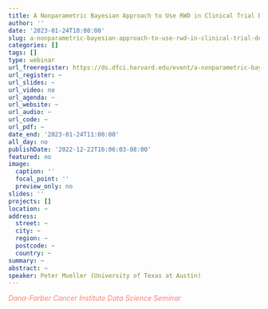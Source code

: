 ```yaml
---
title: A Nonparametric Bayesian Approach to Use RWD in Clinical Trial Design
author: ''
date: '2023-01-24T10:00:00'
slug: a-nonparametric-bayesian-approach-to-use-rwd-in-clinical-trial-design
categories: []
tags: []
type: webinar
url_freeregister: https://ds.dfci.harvard.edu/event/a-nonparametric-bayesian-approach-to-use-rwd-in-clinical-trial-design/
url_register: ~
url_slides: ~
url_video: no
url_agenda: ~
url_website: ~
url_audio: ~
url_code: ~
url_pdf: ~
date_end: '2023-01-24T11:00:00'
all_day: no
publishDate: '2022-12-22T16:06:03-08:00'
featured: no
image:
  caption: ''
  focal_point: ''
  preview_only: no
slides: ''
projects: []
location: ~
address:
  street: ~
  city: ~
  region: ~
  postcode: ~
  country: ~
summary: ~
abstract: ~
speaker: Peter Mueller (University of Texas at Austin)
---
```

<span style="color: salmon;">*Dana-Farber Cancer Institute Data Science Seminar*</span>

<!--more-->
